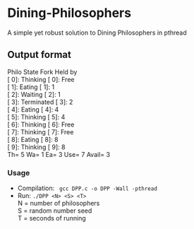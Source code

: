 # Dining-Philosophers
A simple yet robust solution to Dining Philosophers in pthread
## Output format
Philo   State                   Fork    Held by<br>
[ 0]:   Thinking                [ 0]:   Free<br>
[ 1]:   Eating                  [ 1]:      1<br>
[ 2]:   Waiting                 [ 2]:      1<br>
[ 3]:   Terminated              [ 3]:      2<br>
[ 4]:   Eating                  [ 4]:      4<br>
[ 5]:   Thinking                [ 5]:      4<br>
[ 6]:   Thinking                [ 6]:   Free<br>
[ 7]:   Thinking                [ 7]:   Free<br>
[ 8]:   Eating                  [ 8]:      8<br>
[ 9]:   Thinking                [ 9]:      8<br>
Th= 5 Wa= 1 Ea= 3               Use= 7  Avail= 3<br>

### Usage
 - Compilation: ` gcc DPP.c -o DPP -Wall -pthread`
 - Run: `./DPP <N> <S> <T>`<br>
   N = number of philosophers<br>
   S = random number seed<br>
   T = seconds of running<br>
